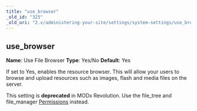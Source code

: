 ```yaml
---
title: "use_browser"
_old_id: "325"
_old_uri: "2.x/administering-your-site/settings/system-settings/use_browser"
---
```


## use\_browser

**Name**: Use File Browser 
**Type**: Yes/No 
**Default**: Yes

If set to Yes, enables the resource browser. This will allow your users to browse and upload resources such as images, flash and media files on the server.

This setting is **deprecated** in MODx Revolution. Use the file\_tree and file\_manager [Permissions](building-sites/client-proofing/security/policies/permissions "Permissions") instead.
